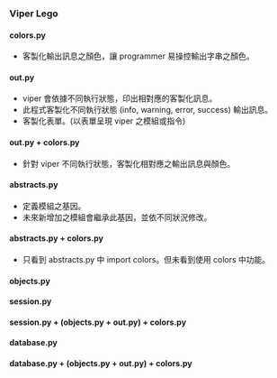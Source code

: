 ### Viper Lego

#### colors.py

* 客製化輸出訊息之顏色，讓 programmer 易操控輸出字串之顏色。

#### out.py

* viper 會依據不同執行狀態，印出相對應的客製化訊息。
* 此程式客製化不同執行狀態 (info, warning, error, success) 輸出訊息。
* 客製化表單。(以表單呈現 viper 之模組或指令)

#### out.py + colors.py

* 針對 viper 不同執行狀態，客製化相對應之輸出訊息與顏色。

#### abstracts.py

* 定義模組之基因。
* 未來新增加之模組會繼承此基因，並依不同狀況修改。

#### abstracts.py + colors.py

* 只看到 abstracts.py 中 import colors。但未看到使用 colors 中功能。

#### objects.py

#### session.py

#### session.py + (objects.py + out.py) + colors.py

#### database.py

#### database.py + (objects.py + out.py) + colors.py

